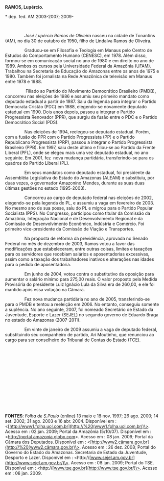 **RAMOS, Lupércio.**

\* dep. fed. AM 2003-2007; 2009-

 

                *José Lupércio Ramos de Oliveira* nasceu na cidade de
Tonantins (AM), no dia 30 de outubro de 1950, filho de Lindalva Ramos de
Oliveira.

                Graduou-se em Filosofia e Teologia em Manaus pelo Centro
de Estudos do Comportamento Humano (CENESC), em 1978. Além disso,
formou-se em comunicação social no ano de 1980 e em direito no ano de
1989. Ambos os cursos pela Universidade Federal da Amazônia (UFAM).
Trabalhou na Secretaria de Educação do Amazonas entre os anos de 1975 e
1980. Também foi jornalista na Rede Amazônica de televisão em Manaus
entre 1978 e 1988.

                 Filiado ao Partido do Movimento Democrático Brasileiro
(PMDB), concorreu nas eleições de 1986 e assumiu seu primeiro mandato
como deputado estadual a partir de 1987. Saiu da legenda para integrar o
Partido Democrata Cristão (PDC) em 1988, elegendo-se novamente deputado
estadual em 1990. Dois anos depois, passou a integrar o Partido
Progressista Renovador (PPR), que surgiu da fusão entre o PDC e o
Partido Democrático Social (PDS).

                Nas eleições de 1994, reelegeu-se deputado estadual.
Porém, com a fusão do PPR com o Partido Progressista (PP) e o Partido
Republicano Progressista (PRP), passou a integrar o Partido Progressista
Brasileiro (PPB). Em 1997, saiu deste último e filiou-se ao Partido da
Frente Liberal (PFL), onde se elegeu mais uma vez deputado estadual, no
ano seguinte. Em 2001, fez  nova mudança partidária, transferindo-se
para os quadros do Partido Liberal (PL).

                Em seus mandatos como deputado estadual, foi presidente
da Assembléia Legislativa do Estado do Amazonas (ALEAM) e substituiu,
por duas vezes, o governador Amazonino Mendes, durante as suas duas
últimas gestões no estado (1995-2003).

                Concorreu ao cargo de deputado federal nas eleições de
2002, elegendo-se pela legenda do PL, e assumiu a vaga em fevereiro de
2003. No mesmo ano de sua posse, saiu do PL e migrou para o Partido
Popular Socialista (PPS). No Congresso, participou como titular da
Comissão da Amazônia, Integração Nacional e de Desenvolvimento Regional
e da Comissão de Desenvolvimento Econômico, Indústria e Comércio. Foi
primeiro vice-presidente da Comissão de Viação e Transportes.   

                Na proposta de reforma da previdência, aprovada no
Senado Federal no mês de dezembro de 2003, Ramos votou a favor das
modificações que estabeleceram, entre outras coisas, limites e taxações
para os servidores que recebiam salários e aposentadorias excessivas,
assim como a taxação dos trabalhadores inativos e alterações nas idades
para o pedido de aposentadoria.

                Em junho de 2004, votou contra o substitutivo da
oposição para aumentar o salário mínimo para 275,00 reais. O valor
proposto pela Medida Provisória do presidente Luiz Ignácio Lula da Silva
era de 260,00, e ele foi mantido após essa votação na Câmara.

                Fez nova mudança partidária no ano de 2005,
transferindo-se para o PMDB e tentou a reeleição em 2006. No entanto,
conseguiu somente a suplência. No ano seguinte, 2007, foi nomeado
Secretário de Estado da Juventude, Esporte e Lazer (SEJEL) no segundo
governo de Eduardo Braga no estado do Amazonas (2007-2011).  

                Em vinte de janeiro de 2009 assumiu a vaga de deputado
federal, substituindo seu companheiro de partido, Ari Moutinho, que
renunciou ao cargo para ser conselheiro do Tribunal de Contas do Estado
(TCE).

 

 

 

 

 

 

 

**FONTES**: *Folha de S.Paulo* (online) 13 maio e 18 nov. 1997; 26 ago.
2000; 14 set. 2002; 31 ago. 2003 e 16 abr. 2004. Disponível em :
\<[http://www1.folha.uol.com.br](http://%20(www1.folha.uol.com.br/)\>.
Acesso em : 02 jan. 2009; Portal da Amazônia (5/10/07). Disponível em :
\<[http://portal
amazonia.globo.com](http://portal%20amazonia.globo.com/)\>. Acesso em :
08 jan. 2009; Portal da Câmara dos Deputados. Disponível em :
\<[http://www2.câmara.gov.br](http://%20(www2.câmara.gov.br)\>. Acesso
em : 26 dez. 2008; Portal do Governo do Estado do Amazonas. Secretaria
de Estado da Juventude, Desporto e Lazer. Disponível em :
\<http://[www.sejel.am.gov.br](http://www.sejel.am.gov.br/)\>. Acesso em
: 08 jan. 2009; Portal do TSE. Disponível em :
\<http://[www.tse.gov.br](http://www.tse.gov.br/)\>. Acesso em : 08 jan.
2009.

 

